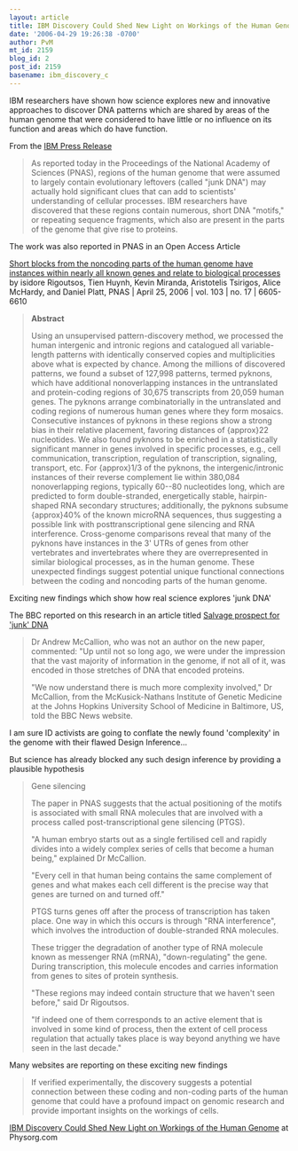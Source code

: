 ```yaml
---
layout: article
title: IBM Discovery Could Shed New Light on Workings of the Human Genome
date: '2006-04-29 19:26:38 -0700'
author: PvM
mt_id: 2159
blog_id: 2
post_id: 2159
basename: ibm_discovery_c
---
```

IBM researchers have shown how science explores new and innovative approaches to discover DNA patterns which are shared by areas of the human genome that were considered to have little or no influence on its function and areas which do have function.

From the [IBM Press Release](http://domino.research.ibm.com/comm/pr.nsf/pages/news.20060425_dna.html)

> As reported today in the Proceedings of the National Academy of Sciences (PNAS), regions of the human genome that were assumed to largely contain evolutionary leftovers (called "junk DNA") may actually hold significant clues that can add to scientists' understanding of cellular processes. IBM researchers have discovered that these regions contain numerous, short DNA "motifs," or repeating sequence fragments, which also are present in the parts of the genome that give rise to proteins.

The work was also reported in PNAS in an Open Access Article

[Short blocks from the noncoding parts of the human genome have instances within nearly all known genes and relate to biological processes](http://www.pnas.org/cgi/content/abstract/103/17/6605) by isidore Rigoutsos, Tien Huynh, Kevin Miranda, Aristotelis Tsirigos, Alice McHardy, and Daniel Platt, PNAS | April 25, 2006 | vol. 103 | no. 17 | 6605-6610 


> **Abstract**
> 
> Using an unsupervised pattern-discovery method, we processed the human intergenic and intronic regions and catalogued all variable-length patterns with identically conserved copies and multiplicities above what is expected by chance. Among the millions of discovered patterns, we found a subset of 127,998 patterns, termed pyknons, which have additional nonoverlapping instances in the untranslated and protein-coding regions of 30,675 transcripts from 20,059 human genes. The pyknons arrange combinatorially in the untranslated and coding regions of numerous human genes where they form mosaics. Consecutive instances of pyknons in these regions show a strong bias in their relative placement, favoring distances of {approx}22 nucleotides. We also found pyknons to be enriched in a statistically significant manner in genes involved in specific processes, e.g., cell communication, transcription, regulation of transcription, signaling, transport, etc. For {approx}1/3 of the pyknons, the intergenic/intronic instances of their reverse complement lie within 380,084 nonoverlapping regions, typically 60--80 nucleotides long, which are predicted to form double-stranded, energetically stable, hairpin-shaped RNA secondary structures; additionally, the pyknons subsume {approx}40% of the known microRNA sequences, thus suggesting a possible link with posttranscriptional gene silencing and RNA interference. Cross-genome comparisons reveal that many of the pyknons have instances in the 3' UTRs of genes from other vertebrates and invertebrates where they are overrepresented in similar biological processes, as in the human genome. These unexpected findings suggest potential unique functional connections between the coding and noncoding parts of the human genome.

Exciting new findings which show how real science explores 'junk DNA'

The BBC reported on this research in an article titled [Salvage prospect for 'junk' DNA](http://news.bbc.co.uk/2/hi/science/nature/4940654.stm)

> Dr Andrew McCallion, who was not an author on the new paper, commented: "Up until not so long ago, we were under the impression that the vast majority of information in the genome, if not all of it, was encoded in those stretches of DNA that encoded proteins.
> 
> "We now understand there is much more complexity involved," Dr McCallion, from the McKusick-Nathans Institute of Genetic Medicine at the Johns Hopkins University School of Medicine in Baltimore, US, told the BBC News website. 

I am sure ID activists are going to conflate the newly found 'complexity' in the genome with their flawed Design Inference...

But science has already blocked any such design inference by providing a plausible hypothesis

> Gene silencing
> 
> The paper in PNAS suggests that the actual positioning of the motifs is associated with small RNA molecules that are involved with a process called post-transcriptional gene silencing (PTGS).
> 
> "A human embryo starts out as a single fertilised cell and rapidly divides into a widely complex series of cells that become a human being," explained Dr McCallion.
> 
> "Every cell in that human being contains the same complement of genes and what makes each cell different is the precise way that genes are turned on and turned off."
> 
> PTGS turns genes off after the process of transcription has taken place. One way in which this occurs is through "RNA interference", which involves the introduction of double-stranded RNA molecules.
> 
> These trigger the degradation of another type of RNA molecule known as messenger RNA (mRNA), "down-regulating" the gene. During transcription, this molecule encodes and carries information from genes to sites of protein synthesis.
> 
> "These regions may indeed contain structure that we haven't seen before," said Dr Rigoutsos.
> 
> "If indeed one of them corresponds to an active element that is involved in some kind of process, then the extent of cell process regulation that actually takes place is way beyond anything we have seen in the last decade." 

Many websites are reporting on these exciting new findings

> If verified experimentally, the discovery suggests a potential connection between these coding and non-coding parts of the human genome that could have a profound impact on genomic research and provide important insights on the workings of cells. 


[IBM Discovery Could Shed New Light on Workings of the Human Genome](http://www.physorg.com/news65195592.html) at Physorg.com
